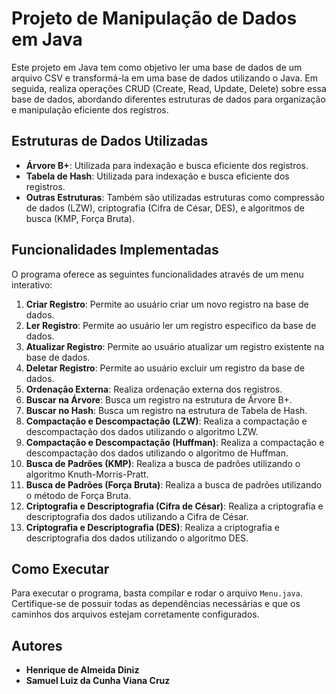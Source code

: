 # Projeto de Manipulação de Dados em Java

Este projeto em Java tem como objetivo ler uma base de dados de um arquivo CSV e transformá-la em uma base de dados utilizando o Java. Em seguida, realiza operações CRUD (Create, Read, Update, Delete) sobre essa base de dados, abordando diferentes estruturas de dados para organização e manipulação eficiente dos registros.

## Estruturas de Dados Utilizadas

- **Árvore B+**: Utilizada para indexação e busca eficiente dos registros.
- **Tabela de Hash**: Utilizada para indexação e busca eficiente dos registros.
- **Outras Estruturas**: Também são utilizadas estruturas como compressão de dados (LZW), criptografia (Cifra de César, DES), e algoritmos de busca (KMP, Força Bruta).

## Funcionalidades Implementadas

O programa oferece as seguintes funcionalidades através de um menu interativo:

1. **Criar Registro**: Permite ao usuário criar um novo registro na base de dados.
2. **Ler Registro**: Permite ao usuário ler um registro específico da base de dados.
3. **Atualizar Registro**: Permite ao usuário atualizar um registro existente na base de dados.
4. **Deletar Registro**: Permite ao usuário excluir um registro da base de dados.
5. **Ordenação Externa**: Realiza ordenação externa dos registros.
6. **Buscar na Árvore**: Busca um registro na estrutura de Árvore B+.
7. **Buscar no Hash**: Busca um registro na estrutura de Tabela de Hash.
8. **Compactação e Descompactação (LZW)**: Realiza a compactação e descompactação dos dados utilizando o algoritmo LZW.
9. **Compactação e Descompactação (Huffman)**: Realiza a compactação e descompactação dos dados utilizando o algoritmo de Huffman.
10. **Busca de Padrões (KMP)**: Realiza a busca de padrões utilizando o algoritmo Knuth-Morris-Pratt.
11. **Busca de Padrões (Força Bruta)**: Realiza a busca de padrões utilizando o método de Força Bruta.
12. **Criptografia e Descriptografia (Cifra de César)**: Realiza a criptografia e descriptografia dos dados utilizando a Cifra de César.
13. **Criptografia e Descriptografia (DES)**: Realiza a criptografia e descriptografia dos dados utilizando o algoritmo DES.

## Como Executar

Para executar o programa, basta compilar e rodar o arquivo `Menu.java`. Certifique-se de possuir todas as dependências necessárias e que os caminhos dos arquivos estejam corretamente configurados.

## Autores

- **Henrique de Almeida Diniz**
- **Samuel Luiz da Cunha Viana Cruz**
